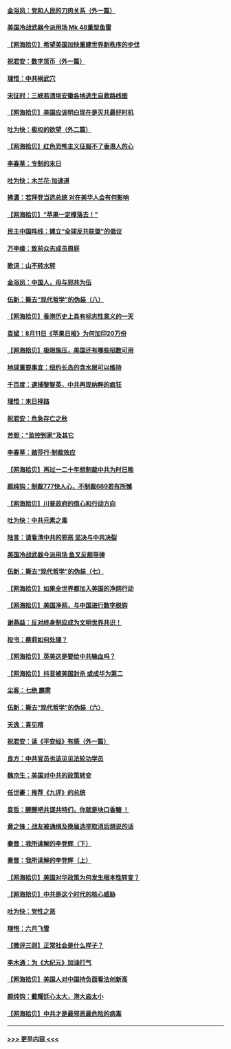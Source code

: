 #### [金浴凤：党和人民的刀肉关系（外一篇）](../pages/nsc993/n12335834.md?t=08170902) 
#### [美国冷战武器今派用场 Mk 48重型鱼雷](../pages/nsc993/n12335354.md?t=08170902) 
#### [【网海拾贝】希望美国加快重建世界新秩序的步伐](../pages/nsc993/n12334224.md?t=08170902) 
#### [祝君安：数字货币（外一篇）](../pages/nsc993/n12334186.md?t=08170902) 
#### [理悟：中共祸武穴](../pages/nsc993/n12333962.md?t=08170902) 
#### [宋征时：三峡若溃坝安徽各地逃生自救路线图](../pages/nsc993/n12332450.md?t=08170902) 
#### [【网海拾贝】美国应该明白现在是灭共最好时机](../pages/nsc993/n12332313.md?t=08170902) 
#### [吐为快：极权的欲望（外二篇）](../pages/nsc993/n12332089.md?t=08170902) 
#### [【网海拾贝】红色恐怖主义征服不了香港人的心](../pages/nsc993/n12329296.md?t=08170902) 
#### [李春草：专制的末日](../pages/nsc993/n12329079.md?t=08170902) 
#### [吐为快：木兰花‧加速道](../pages/nsc993/n12327366.md?t=08170902) 
#### [拂潇：若拜登当选总统 对在美华人会有何影响](../pages/nsc993/n12295996.md?t=08170902) 
#### [【网海拾贝】“苹果一定撑落去！”](../pages/nsc993/n12326784.md?t=08170902) 
#### [民主中国阵线：建立“全球反共联盟”的倡议](../pages/nsc993/n12324177.md?t=08170902) 
#### [万李缘：致前众志成员周庭](../pages/nsc993/n12324635.md?t=08170902) 
#### [歌词：山不转水转](../pages/nsc993/n12324599.md?t=08170902) 
#### [金浴凤：中国人，毋与邪共为伍](../pages/nsc993/n12324257.md?t=08170902) 
#### [伍新：撕去“现代哲学”的伪装（八）](../pages/nsc993/n12324188.md?t=08170902) 
#### [【网海拾贝】香港历史上具有标志性意义的一天](../pages/nsc993/n12324021.md?t=08170902) 
#### [袁斌：8月11日《苹果日报》为何加印20万份](../pages/nsc993/n12323955.md?t=08170902) 
#### [【网海拾贝】极限施压，美国还有哪些招数可用](../pages/nsc993/n12322512.md?t=08170902) 
#### [地球重要事宜：纽约长岛的含水层可以维持](../pages/nsc993/n12321844.md?t=08170902) 
#### [千百度：逮捕黎智英，中共再现纳粹的疯狂](../pages/nsc993/n12321777.md?t=08170902) 
#### [理悟：末日择路](../pages/nsc993/n12320812.md?t=08170902) 
#### [祝君安：危急存亡之秋](../pages/nsc993/n12320795.md?t=08170902) 
#### [苦胆：“监控到家”及其它](../pages/nsc993/n12320751.md?t=08170902) 
#### [李春草：踏莎行·制裁效应](../pages/nsc993/n12318290.md?t=08170902) 
#### [【网海拾贝】再过一二十年想制裁中共为时已晚](../pages/nsc993/n12318195.md?t=08170902) 
#### [颜纯钩：制裁777快人心，不制裁689若有所憾](../pages/nsc993/n12316912.md?t=08170902) 
#### [【网海拾贝】川普政府的信心和行动方向](../pages/nsc993/n12316673.md?t=08170902) 
#### [吐为快：中共元素之毒](../pages/nsc993/n12316547.md?t=08170902) 
#### [陆言：请看清中共的邪恶 坚决与中共决裂](../pages/nsc993/n12315784.md?t=08170902) 
#### [美国冷战武器今派用场 鱼叉反舰导弹](../pages/nsc993/n12316258.md?t=08170902) 
#### [伍新：撕去“现代哲学”的伪装（七）](../pages/nsc993/n12315846.md?t=08170902) 
#### [【网海拾贝】如果全世界都加入美国的净网行动](../pages/nsc993/n12315588.md?t=08170902) 
#### [【网海拾贝】美国净网，与中国进行数字脱钩](../pages/nsc993/n12312813.md?t=08170902) 
#### [谢燕益：反对终身制应成为文明世界共识！](../pages/nsc993/n12310465.md?t=08170902) 
#### [投书：蔡莉如何处理？](../pages/nsc993/n12310224.md?t=08170902) 
#### [【网海拾贝】英美这是要给中共输血吗？](../pages/nsc993/n12307646.md?t=08170902) 
#### [【网海拾贝】抖音被美国封杀 或成华为第二](../pages/nsc993/n12305277.md?t=08170902) 
#### [尘客：七绝 霹雳](../pages/nsc993/n12304053.md?t=08170902) 
#### [伍新：撕去“现代哲学”的伪装（六）](../pages/nsc993/n12303243.md?t=08170902) 
#### [天逸：喜见晴](../pages/nsc993/n12303226.md?t=08170902) 
#### [祝君安：读《平安经》有感（外一篇）](../pages/nsc993/n12303170.md?t=08170902) 
#### [良方：中共官员也该见见法轮功学员](../pages/nsc993/n12302985.md?t=08170902) 
#### [魏京生：美国对中共的政策转变](../pages/nsc993/n12302929.md?t=08170902) 
#### [任世豪：推荐《九评》的总统](../pages/nsc993/n12302838.md?t=08170902) 
#### [袁哲：醒醒吧共谍共特们，你就是块口香糖 ！](../pages/nsc993/n12302678.md?t=08170902) 
#### [黄之锋：战友被通缉及换届选举取消后想说的话](../pages/nsc993/n12302681.md?t=08170902) 
#### [秦晋：我所读解的李登辉（下）](../pages/nsc993/n12302171.md?t=08170902) 
#### [秦晋：我所读解的李登辉（上）](../pages/nsc993/n12301979.md?t=08170902) 
#### [【网海拾贝】美国对华政策为何发生根本性转变？](../pages/nsc993/n12302091.md?t=08170902) 
#### [【网海拾贝】中共是这个时代的核心威胁](../pages/nsc993/n12300541.md?t=08170902) 
#### [吐为快：党性之恶](../pages/nsc993/n12300263.md?t=08170902) 
#### [理悟：六月飞雪](../pages/nsc993/n12300243.md?t=08170902) 
#### [【微评三则】正常社会是什么样子？](../pages/nsc993/n12300228.md?t=08170902) 
#### [李木通：为《大纪元》加油打气](../pages/nsc993/n12280363.md?t=08170902) 
#### [【网海拾贝】美国人对中国持负面看法创新高](../pages/nsc993/n12298720.md?t=08170902) 
#### [颜纯钩：戴耀廷心太大，港大庙太小](../pages/nsc993/n12297682.md?t=08170902) 
#### [【网海拾贝】中共才是最邪恶最危险的病毒](../pages/nsc993/n12296470.md?t=08170902) 

----
#### [ >>> 更早内容 <<< ](../indexes/nsc993-earlier.md)
